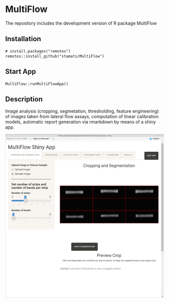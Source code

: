 # MultiFlow
The repository includes the development version of R package MultiFlow


## Installation

```{r, eval = FALSE}
# install.packages("remotes")
remotes::install_github("stamats/MultiFlow")
```

## Start App

```{r}
MultiFlow::runMultiFlowApp()
```

## Description
Image analysis (cropping, segmetation, thresholding, feature engineering) 
of images taken from lateral flow assays, computation of linear calibration 
models, automatic report generation via rmarkdown by means of a shiny app.

![MultiFlow Shiny App](MultiFlowShinyApp.png)
